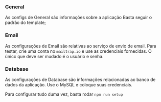 ### General

As configs de General são informações sobre a aplicação
Basta seguir o padrão do template;

### Email

As configurações de Email são relativas ao serviço de envio de email.
Para testar, crie uma conta no `mailtrap.io` e use as credenciais fornecidas.
O único que deve ser mudado é o usuário e senha.

### Database

As configurações de Database são informações relacionadas ao banco de dados
da aplicação. Use o MySQL e coloque suas credenciais.


Para configurar tudo duma vez, basta rodar `npm run setup`

